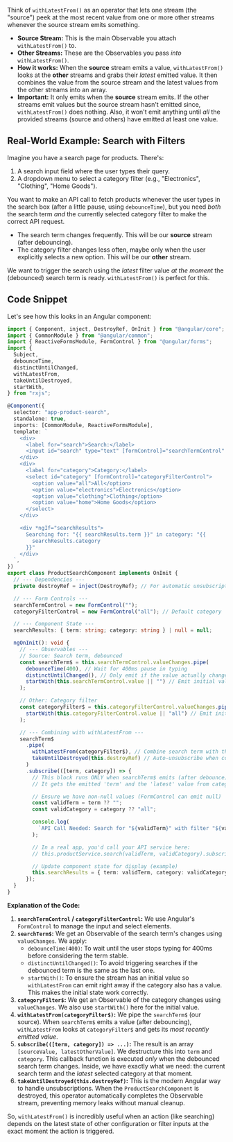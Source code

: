 Think of `withLatestFrom()` as an operator that lets one stream (the "source") peek at the most recent value from one or more other streams whenever the source stream emits something.

- **Source Stream:** This is the main Observable you attach `withLatestFrom()` to.
- **Other Streams:** These are the Observables you pass _into_ `withLatestFrom()`.
- **How it works:** When the **source** stream emits a value, `withLatestFrom()` looks at the **other** streams and grabs their _latest_ emitted value. It then combines the value from the source stream and the latest values from the other streams into an array.
- **Important:** It only emits when the **source** stream emits. If the other streams emit values but the source stream hasn't emitted since, `withLatestFrom()` does nothing. Also, it won't emit anything until _all_ the provided streams (source and others) have emitted at least one value.

## Real-World Example: Search with Filters

Imagine you have a search page for products. There's:

1.  A search input field where the user types their query.
2.  A dropdown menu to select a category filter (e.g., "Electronics", "Clothing", "Home Goods").

You want to make an API call to fetch products whenever the user types in the search box (after a little pause, using `debounceTime`), but you need _both_ the search term _and_ the currently selected category filter to make the correct API request.

- The search term changes frequently. This will be our **source** stream (after debouncing).
- The category filter changes less often, maybe only when the user explicitly selects a new option. This will be our **other** stream.

We want to trigger the search using the _latest_ filter value _at the moment_ the (debounced) search term is ready. `withLatestFrom()` is perfect for this.

## Code Snippet

Let's see how this looks in an Angular component:

```typescript
import { Component, inject, DestroyRef, OnInit } from "@angular/core";
import { CommonModule } from "@angular/common";
import { ReactiveFormsModule, FormControl } from "@angular/forms";
import {
  Subject,
  debounceTime,
  distinctUntilChanged,
  withLatestFrom,
  takeUntilDestroyed,
  startWith,
} from "rxjs";

@Component({
  selector: "app-product-search",
  standalone: true,
  imports: [CommonModule, ReactiveFormsModule],
  template: `
    <div>
      <label for="search">Search:</label>
      <input id="search" type="text" [formControl]="searchTermControl" />
    </div>
    <div>
      <label for="category">Category:</label>
      <select id="category" [formControl]="categoryFilterControl">
        <option value="all">All</option>
        <option value="electronics">Electronics</option>
        <option value="clothing">Clothing</option>
        <option value="home">Home Goods</option>
      </select>
    </div>

    <div *ngIf="searchResults">
      Searching for: "{{ searchResults.term }}" in category: "{{
        searchResults.category
      }}"
    </div>
  `,
})
export class ProductSearchComponent implements OnInit {
  // --- Dependencies ---
  private destroyRef = inject(DestroyRef); // For automatic unsubscription

  // --- Form Controls ---
  searchTermControl = new FormControl("");
  categoryFilterControl = new FormControl("all"); // Default category

  // --- Component State ---
  searchResults: { term: string; category: string } | null = null;

  ngOnInit(): void {
    // --- Observables ---
    // Source: Search term, debounced
    const searchTerm$ = this.searchTermControl.valueChanges.pipe(
      debounceTime(400), // Wait for 400ms pause in typing
      distinctUntilChanged(), // Only emit if the value actually changed
      startWith(this.searchTermControl.value || "") // Emit initial value immediately
    );

    // Other: Category filter
    const categoryFilter$ = this.categoryFilterControl.valueChanges.pipe(
      startWith(this.categoryFilterControl.value || "all") // Emit initial value immediately
    );

    // --- Combining with withLatestFrom ---
    searchTerm$
      .pipe(
        withLatestFrom(categoryFilter$), // Combine search term with the LATEST category
        takeUntilDestroyed(this.destroyRef) // Auto-unsubscribe when component is destroyed
      )
      .subscribe(([term, category]) => {
        // This block runs ONLY when searchTerm$ emits (after debounce)
        // It gets the emitted 'term' and the 'latest' value from categoryFilter$

        // Ensure we have non-null values (FormControl can emit null)
        const validTerm = term ?? "";
        const validCategory = category ?? "all";

        console.log(
          `API Call Needed: Search for "${validTerm}" with filter "${validCategory}"`
        );

        // In a real app, you'd call your API service here:
        // this.productService.search(validTerm, validCategory).subscribe(...)

        // Update component state for display (example)
        this.searchResults = { term: validTerm, category: validCategory };
      });
  }
}
```

**Explanation of the Code:**

1.  **`searchTermControl` / `categoryFilterControl`:** We use Angular's `FormControl` to manage the input and select elements.
2.  **`searchTerm$`:** We get an Observable of the search term's changes using `valueChanges`. We apply:
    - `debounceTime(400)`: To wait until the user stops typing for 400ms before considering the term stable.
    - `distinctUntilChanged()`: To avoid triggering searches if the debounced term is the same as the last one.
    - `startWith()`: To ensure the stream has an initial value so `withLatestFrom` can emit right away if the category also has a value. This makes the initial state work correctly.
3.  **`categoryFilter$`:** We get an Observable of the category changes using `valueChanges`. We also use `startWith()` here for the initial value.
4.  **`withLatestFrom(categoryFilter$)`:** We pipe the `searchTerm$` (our source). When `searchTerm$` emits a value (after debouncing), `withLatestFrom` looks at `categoryFilter$` and gets its _most recently emitted value_.
5.  **`subscribe(([term, category]) => ...)`:** The result is an array `[sourceValue, latestOtherValue]`. We destructure this into `term` and `category`. This callback function is executed _only_ when the debounced search term changes. Inside, we have exactly what we need: the current search term and the _latest_ selected category at that moment.
6.  **`takeUntilDestroyed(this.destroyRef)`:** This is the modern Angular way to handle unsubscriptions. When the `ProductSearchComponent` is destroyed, this operator automatically completes the Observable stream, preventing memory leaks without manual cleanup.

So, `withLatestFrom()` is incredibly useful when an action (like searching) depends on the latest state of other configuration or filter inputs at the exact moment the action is triggered.
